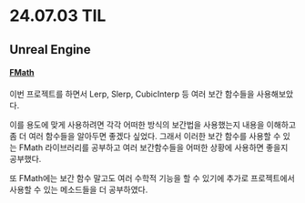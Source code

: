 # 24.07.03 TIL

## Unreal Engine

#### [FMath](https://dev.epicgames.com/documentation/en-us/unreal-engine/API/Runtime/Core/Math/FMath)

이번 프로젝트를 하면서 Lerp, Slerp, CubicInterp 등 여러 보간 함수들을 사용해보았다.

이를 용도에 맞게 사용하려면 각각 어떠한 방식의 보간법을 사용했는지 내용을 이해하고 좀 더 여러 함수들을 알아두면 좋겠다 싶었다. 그래서 이러한 보간 함수를 사용할 수 있는 FMath 라이브러리를 공부하고 여러 보간함수들을 어떠한 상황에 사용하면 좋을지 공부했다.

또 FMath에는 보간 함수 말고도 여러 수학적 기능을 할 수 있기에 추가로 프로젝트에서 사용할 수 있는 메소드들을 더 공부하였다.
